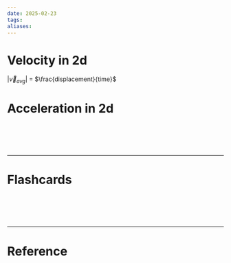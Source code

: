 ```yaml
---
date: 2025-02-23
tags: 
aliases:
---
```

# Velocity in 2d

|$\overrightarrow{v}_{avg}$| = $\frac{displacement}{time}$  

# Acceleration in 2d
# ‌
---
# Flashcards


# ‌
---
# Reference
